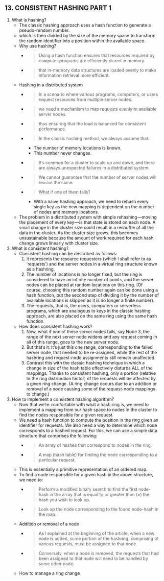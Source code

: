 **13. CONSISTENT HASHING PART 1**
------------------------------------------------------------
1. What is hashing?
    - The classic hashing approach uses a hash function to generate a pseudo-random number.
    - which is then divided by the size of the memory space to transform the random identifier into a position within the available space.
    - Why use hashing?
        * > Using a hash function ensures that resources required by computer programs are efficiently stored in memory
        * > that in-memory data structures are loaded evenly to make information retrieval more efficient.
    - Hashing in a distributed system
        * > In a scenario where various programs, computers, or users request resources from multiple server nodes.
        * > we need a mechanism to map requests evenly to available server nodes.
        * > thus ensuring that the load is balanced for consistent performance.
        * > In the classic hashing method, we always assume that:
            - The number of memory locations is known.
            - This number never changes.
        * > It’s common for a cluster to scale up and down, and there are always unexpected failures in a distributed system.
        * > We cannot guarantee that the number of server nodes will remain the same. 
        * > What if one of them fails? 
            - With a naive hashing approach, we need to rehash every single key as the new mapping is dependent on the number of nodes and memory locations.
    - The problem in a distributed system with simple rehashing —moving the placement of every key — is that state is stored on each node. A small change in the cluster size could result in a reshuffle of all the data in the cluster. As the cluster size grows, this becomes unsustainable because the amount of work required for each hash change grows linearly with cluster size.
2. What is consistent hashing?
    - Consistent hashing can be described as follows:
        1. It represents the resource requestors (which I shall refer to as ‘requests’) and the server nodes in a virtual ring structure known as a hashring.
        2. The number of locations is no longer fixed, but the ring is considered to have an infinite number of points, and the server nodes can be placed at random locations on this ring. (Of course, choosing this random number again can be done using a hash function, but the second step of dividing it by the number of available locations is skipped as it is no longer a finite number).
        3. The requests, that is, the users, computers or serverless programs, which are analogous to keys in the classic hashing approach, are also placed on the same ring using the same hash function.
    - How does consistent hashing work?
        1. Now, what if one of these server nodes fails, say Node 3, the range of the next server node widens and any request coming in all of this range, goes to the new server node.
        2. But that’s it. It’s just this one range, corresponding to the failed server node, that needed to be re-assigned, while the rest of the hashring and request-node assignments still remain unaffected.
        3. Contrast this with the classic hashing technique in which a change in size of the hash table effectively disturbs ALL of the mappings. Thanks to consistent hashing, only a portion (relative to the ring distribution factor) of the requests will be affected by a given ring change. (A ring change occurs due to an addition or removal of a node causing some of the request-node mappings to change.)
3. How to implement a consistent hashing algorithm?
    - Now that we’re comfortable with what a hash ring is, we need to implement a mapping from our hash space to nodes in the cluster to find the nodes responsible for a given request.
    - We need a hash function to compute the position in the ring given an identifier for requests. We also need a way to determine which node corresponds to a hashed request. For this, we can use a simple data structure that comprises the following:
        * > An array of hashes that correspond to nodes in the ring.
        * > A map (hash table) for finding the node corresponding to a particular request.
    - This is essentially a primitive representation of an ordered map.
    - To find a node responsible for a given hash in the above structure, we need to:
        * > Perform a modified binary search to find the first node-hash in the array that is equal to or greater than (≥) the hash you wish to look up.
        * > Look up the node corresponding to the found node-hash in the map.
    - Addition or removal of a node
        * > As I explained at the beginning of the article, when a new node is added, some portion of the hashring, comprising of various requests, must be assigned to that node. 
        * > Conversely, when a node is removed, the requests that had been assigned to that node will need to be handled by some other node.
    - How to manage a ring change
        

        